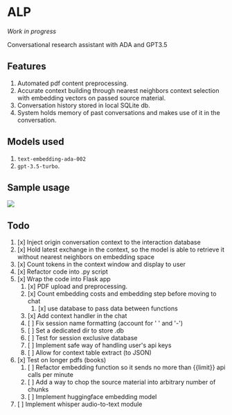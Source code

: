 # ALP

_Work in progress_

Conversational research assistant with ADA and GPT3.5


## Features
1. Automated pdf content preprocessing.
2. Accurate context building through nearest neighbors context selection with embedding vectors on passed source material.
3. Conversation history stored in local SQLite db.
4. System holds memory of past conversations and makes use of it in the conversation.

## Models used
1. ```text-embedding-ada-002```
2. ```gpt-3.5-turbo```. 

## Sample usage

<img src="https://github.com/rpast/horizon/blob/master/static/alp_demo.gif?raw=true"></img>


## Todo
1. [x] Inject origin conversation context to the interaction database
2. [x] Hold latest exchange in the context, so the model is able to retrieve it without nearest neighbors on embedding space
3. [x] Count tokens in the context window and display to user
4. [x] Refactor code into .py script 
5. [x] Wrap the code into Flask app
   1. [x] PDF upload and preprocessing.
   2. [x] Count embedding costs and embedding step before moving to chat
      1. [x] use database to pass data between functions
   3. [x] Add context handler in the chat
   4. [ ] Fix session name formatting (account for ' ' and '-')
   5. [ ] Set a dedicated dir to store .db
   6. [ ] Test for session exclusive database
   7. [ ] Implement safe way of handling user's api keys
   8. [ ] Allow for context table extract (to JSON)
6. [x] Test on longer pdfs (books)
   1. [ ] Refactor embedding function so it sends no more than {{limit}} api calls per minute
   2. [ ] Add a way to chop the source material into arbitrary number of chunks
   3. [ ] Implement huggingface embedding model
7. [ ] Implement whisper audio-to-text module